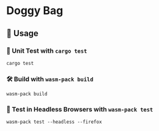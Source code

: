 # Doggy Bag

## 🚴 Usage

### 🐑 Unit Test with `cargo test`
```
cargo test
```

### 🛠️ Build with `wasm-pack build`

```
wasm-pack build
```

### 🔬 Test in Headless Browsers with `wasm-pack test`

```
wasm-pack test --headless --firefox
```
